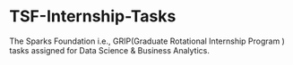 # TSF-Internship-Tasks
The Sparks Foundation i.e.,  GRIP(Graduate Rotational Internship Program ) tasks assigned for Data Science &amp; Business Analytics. 
